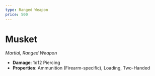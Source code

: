 ```yaml
---
type: Ranged Weapon
price: 500
---
```

# Musket

*Martial, Ranged Weapon*

- **Damage**: 1d12 Piercing
- **Properties**: Ammunition (Firearm-specific), Loading, Two-Handed


